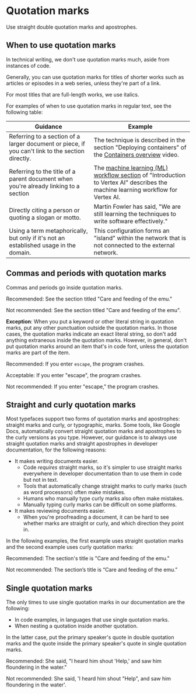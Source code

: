 # Quotation marks  

Use straight double quotation marks and apostrophes.

## When to use quotation marks

In technical writing, we don't use quotation marks much, aside from instances of code.

Generally, you can use quotation marks for
titles of shorter works such as articles or episodes in a web series, unless
they're part of a link.

For most titles that are full-length works, we use italics.

For examples of when to use quotation marks in regular text, see the following table:

| Guidance | Example |
| --- | --- |
| Referring to a section of a larger document or piece, if you can't link to the section directly. | The technique is described in the section "Deploying containers" of the [Containers overview](https://www.youtube.com) video. |
| Referring to the title of a parent document when you're already linking to a section | The [machine learning (ML) workflow section](https://cloud.google.com/vertex-ai/docs/start/introduction-unified-platform#ml-workflow) of "Introduction to Vertex AI" describes the machine learning workflow for Vertex AI. |
| Directly citing a person or quoting a slogan or motto. | Martin Fowler has said, "We are still learning the techniques to write software effectively." |
| Using a term metaphorically, but only if it's not an established usage in the domain. | This configuration forms an "island" within the network that is not connected to the external network. |

## Commas and periods with quotation marks

Commas and periods go inside quotation marks.

Recommended: See the section
titled "Care and feeding of the emu."

Not recommended: See the section titled "Care
and feeding of the emu".

**Exception**: When you put a keyword or other literal string in quotation
marks, put any other punctuation outside the quotation marks. In those cases,
the quotation marks indicate an exact literal string, so don't add anything
extraneous inside the quotation marks. However, in general, don't put quotation marks
around an item that's in code font, unless the quotation marks are part of the
item.

Recommended: If you enter `escape`,
the program crashes.

Acceptable: If you enter "escape", the program
crashes.

Not recommended: If you enter "escape," the
program crashes.

## Straight and curly quotation marks

Most typefaces support two forms of quotation marks and apostrophes:
straight marks and curly, or typographic, marks. Some tools, like
Google Docs, automatically convert straight quotation marks and
apostrophes to the curly versions as you type. However, our guidance is
to always use straight quotation marks and straight apostrophes in developer documentation, for
the following reasons:

* It makes writing documents easier.
  + Code *requires* straight marks, so it's simpler to use straight marks everywhere
    in developer documentation than to use them in code but not in text.
  + Tools that automatically change straight marks to curly marks (such as word processors)
    often make mistakes.
  + Humans who manually type curly marks also often make mistakes.
  + Manually typing curly marks can be difficult on some platforms.
* It makes reviewing documents easier.
  + When you're proofreading a document, it can be hard to see whether marks are straight or
    curly, and which direction they point in.

In the following examples, the first example uses straight quotation marks and the second example
uses curly quotation marks:

Recommended: The section's title is "Care
and feeding of the emu."

Not recommended: The section’s title
is “Care and feeding of the emu.”

## Single quotation marks

The only times to use single quotation marks in our documentation are the following:

* In code examples, in languages that use single quotation marks.
* When nesting a quotation inside another quotation.

In the latter case, put the primary speaker's quote in double quotation marks and the quote inside
the primary speaker's quote in single quotation marks.

Recommended: She said, "I heard
him shout 'Help,' and saw him floundering in the water."

Not recommended: She said, 'I heard him shout
"Help", and saw him floundering in the water'.